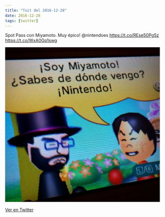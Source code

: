 ```yaml
---
title: "Tuit del 2016-12-28"
date: 2016-12-28
tags: [twitter]
---
```


Spot Pass con Miyamoto. Muy épico! @nintendoes https://t.co/REse50Pg5z https://t.co/WxA0Gp1swg

![Imagen](/assets/images/814129484257488896-C0xecxhXcAAcB7l.jpg)

[Ver en Twitter](https://twitter.com/i/web/status/814129484257488896)
